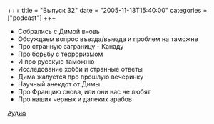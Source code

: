 +++
title = "Выпуск 32"
date = "2005-11-13T15:40:00"
categories = ["podcast"]
+++


- Собрались с Димой вновь
- Обсуждаем вопрос въезда/выезда и проблем на таможне
- Про странную заграницу - Канаду
- Про борьбу с терроризмом
- И про русскую таможню
- Исследование хобби и странные ответы
- Дима жалуется про прошлую вечеринку
- Научный анекдот от Димы
- Про Францию снова, или они нас не любят
- Про наших черных и далеких арабов

[Аудио](https://podcast.umputun.com/media/ump_podcast32.mp3)
<audio src="https://podcast.umputun.com/media/ump_podcast32.mp3" preload="none">